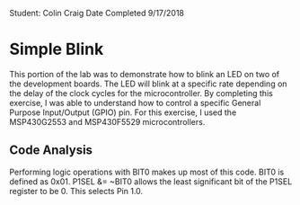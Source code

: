 Student: Colin Craig 
Date Completed 9/17/2018

# Simple Blink
This portion of the lab was to demonstrate how to blink an LED on two of the development boards. The LED will blink at a specific rate depending on the delay of the clock cycles for the microcontroller. By completing this exercise, I was able to understand how to control a specific General Purpose Input/Output (GPIO) pin. For this exercise, I used the MSP430G2553 and MSP430F5529 microcontrollers. 

## Code Analysis
Performing logic operations with BIT0 makes up most of this code. BIT0 is defined as 0x01. P1SEL &= ~BIT0 allows the least significant bit of the P1SEL register to be 0. This selects Pin 1.0. 

